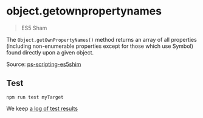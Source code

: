 # object.getownpropertynames

> ES5 Sham

The `Object.getOwnPropertyNames()` method returns an array of all properties (including non-enumerable properties except for those which use Symbol) found directly upon a given object.

Source: [ps-scripting-es5shim](https://github.com/EugenTepin/ps-scripting-es5shim/blob/master/lib/Object/getOwnPropertyNames.js)

## Test

    npm run test myTarget

We keep [a log of test results](./test/results_log.md)
